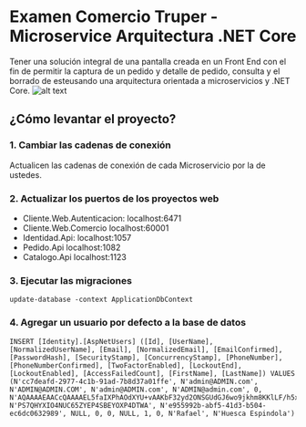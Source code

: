 # Examen Comercio Truper - Microservice Arquitectura .NET Core
Tener una solución integral de una pantalla creada en un Front End con el fin de permitir la captura de un pedido y detalle de pedido, consulta y el borrado de esteusando una arquitectura orientada a microservicios y .NET Core.
![alt text](https://raw.githubusercontent.com/rhuescae/ExmaneTruper/branch/path/to/img.png)

## ¿Cómo levantar el proyecto?
### 1. Cambiar las cadenas de conexión
Actualicen las cadenas de conexión de cada Microservicio por la de ustedes.

### 2. Actualizar los puertos de los proyectos web
* Cliente.Web.Autenticacion: localhost:6471
* Cliente.Web.Comercio localhost:60001
* Identidad.Api: localhost:1057
* Pedido.Api localhost:1082
* Catalogo.Api localhost:1123


### 3. Ejecutar las migraciones
```
update-database -context ApplicationDbContext
```

### 4. Agregar un usuario por defecto a la base de datos
```
INSERT [Identity].[AspNetUsers] ([Id], [UserName], [NormalizedUserName], [Email], [NormalizedEmail], [EmailConfirmed], [PasswordHash], [SecurityStamp], [ConcurrencyStamp], [PhoneNumber], [PhoneNumberConfirmed], [TwoFactorEnabled], [LockoutEnd], [LockoutEnabled], [AccessFailedCount], [FirstName], [LastName]) VALUES (N'cc7deafd-2977-4c1b-91ad-7b8d37a01ffe', N'admin@ADMIN.com', N'ADMIN@ADMIN.COM', N'admin@ADMIN.com', N'ADMIN@admin.com', 0, N'AQAAAAEAACcQAAAAEL5faIXPhAOdXYU+vAAKbF32yd2ONSGUdGJ6wo9jkhm8KKlLF/h5x0zjJbcPKt8WYg==', N'PS7QHYXIO4NUC65ZYEP4SBEYOXP4DTWA', N'e955992b-abf5-41d3-b504-ec6dc0632989', NULL, 0, 0, NULL, 1, 0, N'Rafael', N'Huesca Espindola')
```

